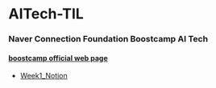 # AITech-TIL
### Naver Connection Foundation Boostcamp AI Tech

#### [boostcamp official web page](https://boostcamp.connect.or.kr/)


- [Week1_Notion](https://www.notion.so/Week1-4c4c3e423481413c9aef92527fdd2da0) 
